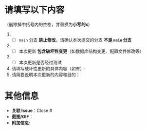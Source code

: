 # 请填写以下内容
（删除掉中括号内的空格，并替换为**小写的x**）
1. - [ ] `main` 分支 **禁止修改**，请确认本次提交的分支 **不是 `main` 分支**
2. - [ ] 本次更新 **包含破坏性变更**（如数据库结构变更、配置文件修改等）
3. - [ ] 本次更新是否经过测试
4. 请填写破坏性更新的具体内容（如有）:
5. 请简要说明本次更新的内容和目的：
# 其他信息
- **关联 Issue**：Close #
- **截图/GIF**：
- **附加信息**:
